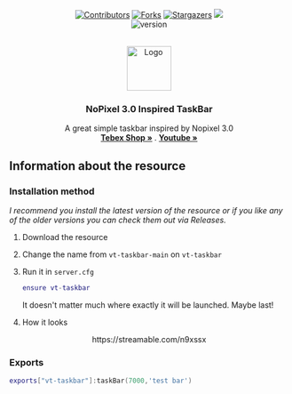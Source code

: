 <div align="center">

[![Contributors][contributors-shield]][contributors-url]
[![Forks][forks-shield]][forks-url]
[![Stargazers][stars-shield]][stars-url]
[![](https://dcbadge.vercel.app/api/server/Dnthwv6xkE)](https://discord.gg/Dnthwv6xkE) <br />
![version](https://img.shields.io/badge/version-1.0.3-blue)

</div>

<!-- PROJECT LOGO -->
<br />
<div align="center">
  <a href="https://github.com/vank1ta/vt-taskbar/releases">
    <img src="https://i.imgur.com/MtLQQud.png" alt="Logo" width="80" height="80">
  </a>

  <h3 align="center">NoPixel 3.0 Inspired TaskBar</h3>

  <p align="center">
    A great simple taskbar inspired by Nopixel 3.0
    <br />
    <a href="https://vank1ta.tebex.io"><strong>Tebex Shop »</strong></a>
    .
    <a href="www.youtube.com/@vank1t5/videos"><strong>Youtube »</strong></a>
  </p>
</div>

## Information about the resource
### Installation method

_I recommend you install the latest version of the resource or if you like any of the older versions you can check them out via Releases._

1. Download the resource

2. Change the name from
`vt-taskbar-main`
on
`vt-taskbar`
3. Run it in `server.cfg`
   ```lua
   ensure vt-taskbar
   ```
   It doesn't matter much where exactly it will be launched. Maybe last!
4. How it looks
  <div align="center"> https://streamable.com/n9xssx</div>

### Exports
```lua
exports["vt-taskbar"]:taskBar(7000,'test bar')
````

[contributors-shield]: https://img.shields.io/github/contributors/vank1ta/vt-taskbar.svg?style=for-the-badge
[contributors-url]: https://github.com/vank1ta/vt-taskbar/graphs/contributors
[forks-shield]: https://img.shields.io/github/forks/vank1ta/vt-taskbar.svg?style=for-the-badge
[forks-url]: https://github.com/vank1ta/vt-taskbar/network/members
[stars-shield]: https://img.shields.io/github/stars/vank1ta/vt-taskbar.svg?style=for-the-badge
[stars-url]: https://github.com/vank1ta/vt-taskbar/stargazers